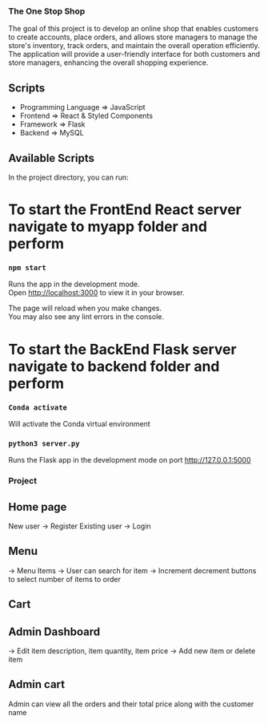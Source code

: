 ### The One Stop Shop

The goal of this project is to develop an online shop that enables customers to create accounts, place orders, and allows store managers to manage the store's inventory, track orders, and maintain the overall operation efficiently. The application will provide a user-friendly interface for both customers and store managers, enhancing the overall shopping experience.

## Scripts

- Programming Language => JavaScript
- Frontend => React & Styled Components
- Framework => Flask
- Backend => MySQL

## Available Scripts

In the project directory, you can run:

# To start the FrontEnd React server navigate to myapp folder and perform

### `npm start`

Runs the app in the development mode.\
Open [http://localhost:3000](http://localhost:3000) to view it in your browser.

The page will reload when you make changes.\
You may also see any lint errors in the console.

# To start the BackEnd Flask server navigate to backend folder and perform

### `Conda activate`

Will activate the Conda virtual environment

### `python3 server.py`

Runs the Flask app in the development mode on port http://127.0.0.1:5000

### Project

## Home page

New user -> Register
Existing user -> Login

## Menu

-> Menu Items
-> User can search for item
-> Increment decrement buttons to select number of items to order

## Cart

## Admin Dashboard

-> Edit item description, item quantity, item price
-> Add new item or delete item

## Admin cart

Admin can view all the orders and their total price along with the customer name
